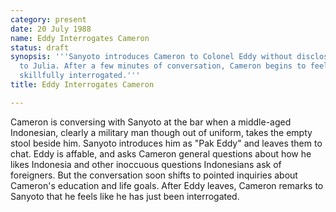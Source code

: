 ```yaml
---
category: present
date: 20 July 1988
name: Eddy Interrogates Cameron
status: draft
synopsis: '''Sanyoto introduces Cameron to Colonel Eddy without disclosing his relationship
  to Julia. After a few minutes of conversation, Cameron begins to feel he is being
  skillfully interrogated.'''
title: Eddy Interrogates Cameron

---
```





Cameron is conversing with Sanyoto at the bar when a middle-aged Indonesian, clearly a military man though out of uniform, takes the empty stool beside him. Sanyoto introduces him as "Pak Eddy"
and leaves them to chat. Eddy is affable, and asks Cameron
general questions about how he likes Indonesia and other inoccuous questions Indonesians ask of foreigners. But the conversation soon shifts to pointed inquiries about Cameron's
education and life goals. After Eddy leaves, Cameron remarks to Sanyoto
that he feels like he has just been interrogated. 
